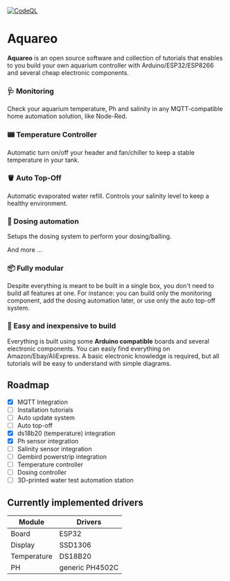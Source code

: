 [![CodeQL](https://github.com/fnandes/aquareo/actions/workflows/codeql-analysis.yml/badge.svg)](https://github.com/fnandes/aquareo/actions/workflows/codeql-analysis.yml)

# Aquareo

**Aquareo** is an open source software and collection of tutorials that enables to you build your own aquarium controller with Arduino/ESP32/ESP8266 and several cheap electronic components.

### 🩺 Monitoring
Check your aquarium temperature, Ph and salinity in any MQTT-compatible home automation solution, like Node-Red.

### 📟 Temperature Controller
Automatic turn on/off your header and fan/chiller to keep a stable temperature in your tank.

### 🪣 Auto Top-Off
Automatic evaporated water refill. Controls your salinity level to keep a healthy environment.

### 🧪 Dosing automation
Setups the dosing system to perform your dosing/balling.

And more ...

### 📦 Fully modular
Despite everything is meant to be built in a single box, you don't need to build all features at one. For instance: you can build only the monitoring component, add the dosing automation later, or use only the auto top-off system.

### 💸 Easy and inexpensive to build
Everything is built using some **Arduino compatible** boards and several electronic components. You can easly find everything on Amazon/Ebay/AliExpress. A basic electronic knowledge is required, but all tutorials will be easy to understand with simple diagrams.

## Roadmap

- [x] MQTT Integration
- [ ] Installation tutorials
- [ ] Auto update system
- [ ] Auto top-off
- [x] ds18b20 (temperature) integration
- [x] Ph sensor integration
- [ ] Salinity sensor integration
- [ ] Gembird powerstrip integration
- [ ] Temperature controller
- [ ] Dosing controller
- [ ] 3D-printed water test automation station

## Currently implemented drivers

| Module | Drivers |
| --- | --- |
| Board | ESP32 |
| Display | SSD1306 |
| Temperature | DS18B20 |
| PH | generic PH4502C |
